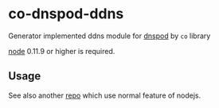 co-dnspod-ddns
==============

Generator implemented ddns module for [dnspod](https://www.dnspod.cn) by `co` library

[node](http://nodejs.org) 0.11.9 or higher is required.

## Usage

See also another [repo](https://github.com/luckydrq/dnspod-ddns2) which use normal feature of nodejs.

